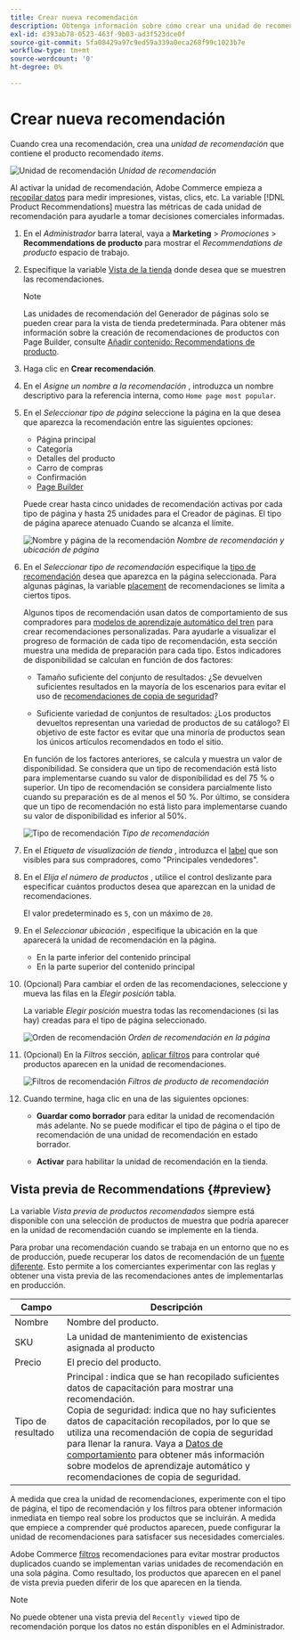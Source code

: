 ```yaml
---
title: Crear nueva recomendación
description: Obtenga información sobre cómo crear una unidad de recomendación de producto.
exl-id: d393ab78-0523-463f-9b03-ad3f523dce0f
source-git-commit: 5fa08429a97c9ed59a339a0eca268f99c1023b7e
workflow-type: tm+mt
source-wordcount: '0'
ht-degree: 0%

---
```


# Crear nueva recomendación

Cuando crea una recomendación, crea una _unidad de recomendación_ que contiene el producto recomendado _items_.

![Unidad de recomendación](assets/unit.png)
_Unidad de recomendación_

Al activar la unidad de recomendación, Adobe Commerce empieza a [recopilar datos](workspace.md) para medir impresiones, vistas, clics, etc. La variable [!DNL Product Recommendations] muestra las métricas de cada unidad de recomendación para ayudarle a tomar decisiones comerciales informadas.

1. En el _Administrador_ barra lateral, vaya a **Marketing** > _Promociones_ > **Recommendations de producto** para mostrar el _Recommendations de producto_ espacio de trabajo.

1. Especifique la variable [Vista de la tienda](https://docs.magento.com/user-guide/configuration/scope.html) donde desea que se muestren las recomendaciones.

   >[!NOTE]
   >
   > Las unidades de recomendación del Generador de páginas solo se pueden crear para la vista de tienda predeterminada. Para obtener más información sobre la creación de recomendaciones de productos con Page Builder, consulte [Añadir contenido: Recommendations de producto](https://docs.magento.com/user-guide/cms/page-builder-add-recommendations.html).

1. Haga clic en **Crear recomendación**.

1. En el _Asigne un nombre a la recomendación_ , introduzca un nombre descriptivo para la referencia interna, como `Home page most popular`.

1. En el _Seleccionar tipo de página_ seleccione la página en la que desea que aparezca la recomendación entre las siguientes opciones:

   - Página principal
   - Categoría
   - Detalles del producto
   - Carro de compras
   - Confirmación
   - [Page Builder](https://docs.magento.com/user-guide/cms/page-builder-add-recommendations.html)

   Puede crear hasta cinco unidades de recomendación activas por cada tipo de página y hasta 25 unidades para el Creador de páginas. El tipo de página aparece atenuado Cuando se alcanza el límite.

   ![Nombre y página de la recomendación](assets/create-recommendation.png)
   _Nombre de recomendación y ubicación de página_

1. En el _Seleccionar tipo de recomendación_ especifique la [tipo de recomendación](type.md) desea que aparezca en la página seleccionada. Para algunas páginas, la variable [placement](placement.md) de recomendaciones se limita a ciertos tipos.

   Algunos tipos de recomendación usan datos de comportamiento de sus compradores para [modelos de aprendizaje automático del tren](behavioral-data.md) para crear recomendaciones personalizadas. Para ayudarle a visualizar el progreso de formación de cada tipo de recomendación, esta sección muestra una medida de preparación para cada tipo. Estos indicadores de disponibilidad se calculan en función de dos factores:

   - Tamaño suficiente del conjunto de resultados: ¿Se devuelven suficientes resultados en la mayoría de los escenarios para evitar el uso de [recomendaciones de copia de seguridad](behavioral-data.md#backuprecs)?

   - Suficiente variedad de conjuntos de resultados: ¿Los productos devueltos representan una variedad de productos de su catálogo? El objetivo de este factor es evitar que una minoría de productos sean los únicos artículos recomendados en todo el sitio.

   En función de los factores anteriores, se calcula y muestra un valor de disponibilidad. Se considera que un tipo de recomendación está listo para implementarse cuando su valor de disponibilidad es del 75 % o superior. Un tipo de recomendación se considera parcialmente listo cuando su preparación es de al menos el 50 %. Por último, se considera que un tipo de recomendación no está listo para implementarse cuando su valor de disponibilidad es inferior al 50%.

   ![Tipo de recomendación](assets/create-recommendation-select-type.png)
   _Tipo de recomendación_

1. En el _Etiqueta de visualización de tienda_ , introduzca el [label](placement.md#recommendation-labels) que son visibles para sus compradores, como &quot;Principales vendedores&quot;.

1. En el _Elija el número de productos_ , utilice el control deslizante para especificar cuántos productos desea que aparezcan en la unidad de recomendaciones.

   El valor predeterminado es `5`, con un máximo de `20`.

1. En el _Seleccionar ubicación_ , especifique la ubicación en la que aparecerá la unidad de recomendación en la página.

   - En la parte inferior del contenido principal
   - En la parte superior del contenido principal

1. (Opcional) Para cambiar el orden de las recomendaciones, seleccione y mueva las filas en la _Elegir posición_ tabla.

   La variable _Elegir posición_ muestra todas las recomendaciones (si las hay) creadas para el tipo de página seleccionado.

   ![Orden de recomendación](assets/create-recommendation-select-placement.png)
   _Orden de recomendación en la página_

1. (Opcional) En la _Filtros_ sección, [aplicar filtros](filters.md) para controlar qué productos aparecen en la unidad de recomendaciones.

   ![Filtros de recomendación](assets/create-recommendation-filter-products.png)
   _Filtros de producto de recomendación_

1. Cuando termine, haga clic en una de las siguientes opciones:

   - **Guardar como borrador** para editar la unidad de recomendación más adelante. No se puede modificar el tipo de página o el tipo de recomendación de una unidad de recomendación en estado borrador.

   - **Activar** para habilitar la unidad de recomendación en la tienda.

## Vista previa de Recommendations {#preview}

La variable _Vista previa de productos recomendados_ siempre está disponible con una selección de productos de muestra que podría aparecer en la unidad de recomendación cuando se implemente en la tienda.

Para probar una recomendación cuando se trabaja en un entorno que no es de producción, puede recuperar los datos de recomendación de un [fuente diferente](settings.md). Esto permite a los comerciantes experimentar con las reglas y obtener una vista previa de las recomendaciones antes de implementarlas en producción.

| Campo | Descripción |
|---|---|
| Nombre | Nombre del producto. |
| SKU | La unidad de mantenimiento de existencias asignada al producto |
| Precio | El precio del producto. |
| Tipo de resultado | Principal : indica que se han recopilado suficientes datos de capacitación para mostrar una recomendación.<br />Copia de seguridad: indica que no hay suficientes datos de capacitación recopilados, por lo que se utiliza una recomendación de copia de seguridad para llenar la ranura. Vaya a [Datos de comportamiento](behavioral-data.md) para obtener más información sobre modelos de aprendizaje automático y recomendaciones de copia de seguridad. |

A medida que crea la unidad de recomendaciones, experimente con el tipo de página, el tipo de recomendación y los filtros para obtener información inmediata en tiempo real sobre los productos que se incluirán. A medida que empiece a comprender qué productos aparecen, puede configurar la unidad de recomendaciones para satisfacer sus necesidades comerciales.

Adobe Commerce [filtros](filters.md) recomendaciones para evitar mostrar productos duplicados cuando se implementan varias unidades de recomendación en una sola página. Como resultado, los productos que aparecen en el panel de vista previa pueden diferir de los que aparecen en la tienda.

>[!NOTE]
>
> No puede obtener una vista previa del `Recently viewed` tipo de recomendación porque los datos no están disponibles en el Administrador.
